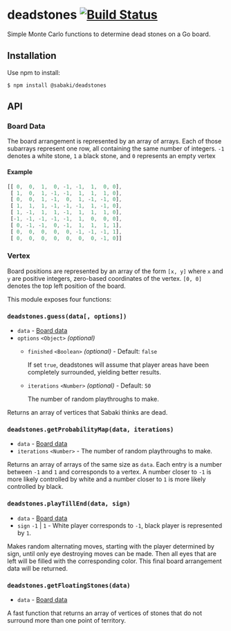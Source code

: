 # deadstones [![Build Status](https://travis-ci.org/SabakiHQ/deadstones.svg?branch=master)](https://travis-ci.org/SabakiHQ/deadstones)

Simple Monte Carlo functions to determine dead stones on a Go board.

## Installation

Use npm to install:

~~~
$ npm install @sabaki/deadstones
~~~

## API

### Board Data

The board arrangement is represented by an array of arrays. Each of those subarrays represent one row, all containing the same number of integers. `-1` denotes a white stone, `1` a black stone, and `0` represents an empty vertex

#### Example

~~~js
[[ 0,  0,  1,  0, -1, -1,  1,  0, 0],
 [ 1,  0,  1, -1, -1,  1,  1,  1, 0],
 [ 0,  0,  1, -1,  0,  1, -1, -1, 0],
 [ 1,  1,  1, -1, -1, -1,  1, -1, 0],
 [ 1, -1,  1,  1, -1,  1,  1,  1, 0],
 [-1, -1, -1, -1, -1,  1,  0,  0, 0],
 [ 0, -1, -1,  0, -1,  1,  1,  1, 1],
 [ 0,  0,  0,  0,  0, -1, -1, -1, 1],
 [ 0,  0,  0,  0,  0,  0,  0, -1, 0]]
~~~

### Vertex

Board positions are represented by an array of the form `[x, y]` where `x` and `y` are positive integers, zero-based coordinates of the vertex. `[0, 0]` denotes the top left position of the board.

This module exposes four functions:

### `deadstones.guess(data[, options])`

- `data` - [Board data]('#board-data')
- `options` `<Object>` *(optional)*
    - `finished` `<Boolean>` *(optional)* - Default: `false`

      If set `true`, deadstones will assume that player areas have been completely surrounded, yielding better results.
    - `iterations` `<Number>` *(optional)* - Default: `50`

      The number of random playthroughs to make.

Returns an array of vertices that Sabaki thinks are dead.

### `deadstones.getProbabilityMap(data, iterations)`

- `data` - [Board data]('#board-data')
- `iterations` `<Number>` - The number of random playthroughs to make.

Returns an array of arrays of the same size as `data`. Each entry is a number between `-1` and `1` and corresponds to a vertex. A number closer to `-1` is more likely controlled by white and a number closer to `1` is more likely controlled by black.

### `deadstones.playTillEnd(data, sign)`

- `data` - [Board data]('#board-data')
- `sign` `-1` | `1` - White player corresponds to `-1`, black player is represented by `1`.

Makes random alternating moves, starting with the player determined by sign, until only eye destroying moves can be made. Then all eyes that are left will be filled with the corresponding color. This final board arrangement data will be returned.

### `deadstones.getFloatingStones(data)`

- `data` - [Board data]('#board-data')

A fast function that returns an array of vertices of stones that do not surround more than one point of territory.

